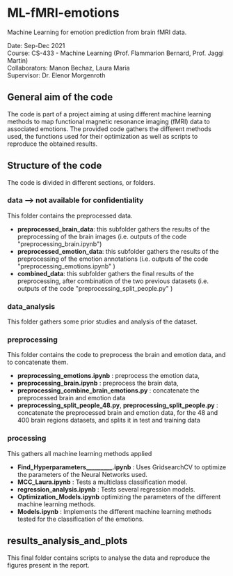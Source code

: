 # ML-fMRI-emotions
Machine Learning for emotion prediction from brain fMRI data.

Date: Sep-Dec 2021\
Course: CS-433 - Machine Learning (Prof. Flammarion Bernard, Prof. Jaggi Martin)\
Collaborators: Manon Bechaz, Laura Maria\
Supervisor: Dr. Elenor Morgenroth

## General aim of the code

The code is part of a project aiming at using different machine learning methods to map functional magnetic resonance imaging (fMRI) data to associated emotions.
The provided code gathers the different methods used, the functions used for their optimization as well as scripts to reproduce the obtained results.

## Structure of the code

The code is divided in different sections, or folders. 
### data --> not available for confidentiality
This folder contains the preprocessed data. 
- **preprocessed_brain_data**: this subfolder gathers the results of the preprocessing of the brain images (i.e. outputs of the code "preprocessing_brain.ipynb")
- **preprocessed_emotion_data**: this subfolder gathers the results of the preprocessing of the emotion annotations (i.e. outputs of the code "preprocessing_emotions.ipynb" )
- **combined_data**: this subfolder gathers the final results of the preprocessing, after combination of the two previous datasets (i.e. outputs of the code "preprocessing_split_people.py" )

### data_analysis
This folder gathers some prior studies and analysis of the dataset.

### preprocessing
This folder contains the code to preprocess the brain and emotion data, and to concatenate them. 
- **preprocessing_emotions.ipynb** : preprocess the emotion data,
- **preprocessing_brain.ipynb** : preprocess the brain data,
- **preprocessing_combine_brain_emotions.py** : concatenate the preprocessed brain and emotion data
- **preprocessing_split_people_48.py**, **preprocessing_split_people.py** : concatenate the preprocessed brain and emotion data, for the 48 and 400 brain regions datasets, and splits it in test and training data

### processing
This gathers all machine learning methods applied
- **Find_Hyperparameters_________.ipynb** :  Uses GridsearchCV to optimize the parameters of the Neural Networks used.
- **MCC_Laura.ipynb** : Tests a multiclass classification model.
- **regression_analysis.ipynb** : Tests several regression models.
- **Optimization_Models.ipynb**  optimizing the parameters of the different machine learning methods.
- **Models.ipynb** :  Implements the different machine learning methods tested for the classification of the emotions.

## results_analysis_and_plots
This final folder contains scripts to analyse the data and reproduce the figures present in the report. 

